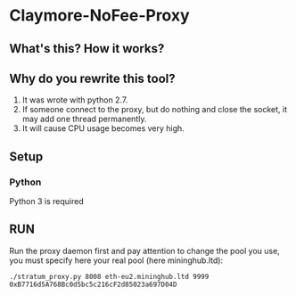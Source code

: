 # Claymore-NoFee-Proxy

## What's this? How it works?

## Why do you rewrite this tool?
1. It was wrote with python 2.7.
2. If someone connect to the proxy, but do nothing and close the socket, it may add one thread permanently.
3. It will cause CPU usage becomes very high.

## Setup

### Python
Python 3 is required

## RUN
Run the proxy daemon first and pay attention to change the pool you use, you must specify here your real pool (here mininghub.ltd):
```
./stratum_proxy.py 8008 eth-eu2.mininghub.ltd 9999 0xB7716d5A768Bc0d5bc5c216cF2d85023a697D04D
```
